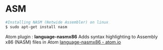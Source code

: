# ASM

```bash
#Installing NASM (Netwide Assembler) on linux
$ sudo apt-get install nasm
```

Atom plugin : **language-nasmx86** Adds syntax highlighting to Assembly x86 (NASM) files in Atom [language-nasmx86 - atom.io](https://atom.io/packages/language-nasmx86)
